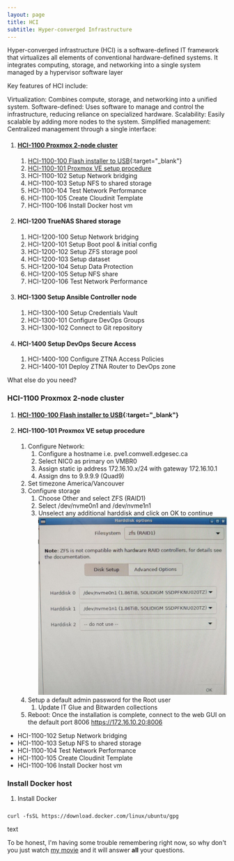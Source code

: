 ```yaml
---
layout: page
title: HCI
subtitle: Hyper-converged Infrastructure
---
```


Hyper-converged infrastructure (HCI) is a software-defined IT framework that virtualizes all elements of conventional hardware-defined systems. It integrates computing, storage, and networking into a single system managed by a hypervisor software layer

Key features of HCI include:

Virtualization: Combines compute, storage, and networking into a unified system.
Software-defined: Uses software to manage and control the infrastructure, reducing reliance on specialized hardware.
Scalability: Easily scalable by adding more nodes to the system.
Simplified management: Centralized management through a single interface:



1. #### [HCI-1100 Proxmox 2-node cluster](#hci-1100-proxmox-2-node-cluster)
    1. [HCI-1100-100 Flash installer to USB](https://etcher-docs.balena.io/?&){:target="_blank"}
    1. [HCI-1100-101 Proxmox VE setup procedure](#hci-1100-101-proxmox-ve-setup-procedure)
    1. HCI-1100-102 Setup Network bridging
    1. HCI-1100-103 Setup NFS to shared storage
    1. HCI-1100-104 Test Network Performance
    1. HCI-1100-105 Create Cloudinit Template
    1. HCI-1100-106 Install Docker host vm
1. #### HCI-1200 TrueNAS Shared storage
    1. HCI-1200-100 Setup Network bridging
    1. HCI-1200-101 Setup Boot pool & initial config
    1. HCI-1200-102 Setup ZFS storage pool
    1. HCI-1200-103 Setup dataset
    1. HCI-1200-104 Setup Data Protection
    1. HCI-1200-105 Setup NFS share
    1. HCI-1200-106 Test Network Performance
1. #### HCI-1300 Setup Ansible Controller node
    1. HCI-1300-100 Setup Credentials Vault
    1. HCI-1300-101 Configure DevOps Groups
    1. HCI-1300-102 Connect to Git repository
1. #### HCI-1400 Setup DevOps Secure Access
    1. HCI-1400-100 Configure ZTNA Access Policies
    1. HCI-1400-101 Deploy ZTNA Router to DevOps zone


What else do you need?

### HCI-1100 Proxmox 2-node cluster
  1. #### [HCI-1100-100 Flash installer to USB](https://etcher-docs.balena.io/?&){:target="_blank"}
  1. #### HCI-1100-101 Proxmox VE setup procedure
      1. Configure Network:
          1. Configure a hostname i.e. pve1.comwell.edgesec.ca
          1. Select NIC0 as primary on VMBR0
          1. Assign static ip address 172.16.10.x/24 with gateway 172.16.10.1
          1. Assign dns to 9.9.9.9 (Quad9)
      1. Set timezone America/Vancouver
      1. Configure storage
          1. Choose Other and select ZFS (RAID1)
          1. Select /dev/nvme0n1 and /dev/nvme1n1
          1. Unselect any additional harddisk and click on OK to continue ![](/assets/img/pve_storage.png)
      1. Setup a default admin password for the Root user
          1. Update IT Glue and Bitwarden collections
      1. Reboot: Once the installation is complete, connect to the web GUI  on the default port 8006 https://172.16.10.20:8006
  * HCI-1100-102 Setup Network bridging
  * HCI-1100-103 Setup NFS to shared storage
  * HCI-1100-104 Test Network Performance
  * HCI-1100-105 Create Cloudinit Template
  * HCI-1100-106 Install Docker host vm
### Install Docker host
  1. Install Docker

#####       
    curl -fsSL https://download.docker.com/linux/ubuntu/gpg

  text
     
To be honest, I'm having some trouble remembering right now, so why don't you just watch [my movie](https://en.wikipedia.org/wiki/The_Princess_Bride_%28film%29) and it will answer **all** your questions.
